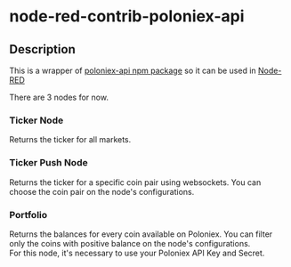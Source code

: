 # node-red-contrib-poloniex-api

## Description
This is a wrapper of [poloniex-api npm package](https://www.npmjs.com/package/poloniex-api) so it can be used in [Node-RED](https://nodered.org)

There are 3 nodes for now.

### Ticker Node
Returns the ticker for all markets.

### Ticker Push Node
Returns the ticker for a specific coin pair using websockets. You can choose the coin pair on the node's configurations.

### Portfolio
Returns the balances for every coin available on Poloniex. You can filter only the coins with positive balance on the node's configurations.<br>For this node, it's necessary to use your Poloniex API Key and Secret.